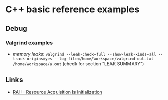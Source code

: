 # C++ basic reference examples


## Debug

### Valgrind examples

* *memory leaks*: `valgrind --leak-check=full --show-leak-kinds=all --track-origins=yes --log-file=/home/workspace/valgrind-out.txt /home/workspace/a.out` (check for section "LEAK SUMMARY")

## Links
* [RAII - Resource Acquisition Is Initialization](https://en.cppreference.com/w/cpp/language/raii)
